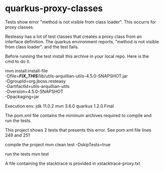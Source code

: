 # quarkus-proxy-classes
Tests show error "method is not visible from class loader".  This occurrs for proxy classes.

Resteasy has a lot of test classes that creates a proxy class from an interface
definition.  The quarkus environment reports, "method is not visible from class loader".
and the test fails.


Before running the test install this archive in your local repo.
Here is the cmd to do it.

mvn install:install-file \
   -Dfile=___FIX_THIS___/lib/utils-arquillian-utils-4.5.0-SNAPSHOT.jar \
   -DgroupId=org.jboss.resteasy \
   -DartifactId=utils-arquillian-utils \
   -Dversion=4.5.0-SNAPSHOT \
   -Dpackaging=jar 

Execution env.
    jdk 11.0.2
    mvn 3.6.0
    quarkus 1.2.0.Final
    
  The pom.xml file contains the minimum archives required to compile and run the tests.
  
  This project shows 2 tests that presents this error.  See pom.xml
  file lines 249 and 251
  
  compile the project
       mvn clean test -DskipTests=true
       
  run the tests
       mvn test
       
  A file containing the stacktrace is provided in xstacktrace-proxy.txt         
    
    
    
    
    
    
    
    
    
    
    
    
    
    
    
    
    